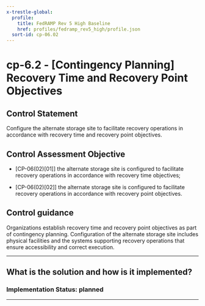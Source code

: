 ```yaml
---
x-trestle-global:
  profile:
    title: FedRAMP Rev 5 High Baseline
    href: profiles/fedramp_rev5_high/profile.json
  sort-id: cp-06.02
---
```


# cp-6.2 - \[Contingency Planning\] Recovery Time and Recovery Point Objectives

## Control Statement

Configure the alternate storage site to facilitate recovery operations in accordance with recovery time and recovery point objectives.

## Control Assessment Objective

- \[CP-06(02)[01]\] the alternate storage site is configured to facilitate recovery operations in accordance with recovery time objectives;

- \[CP-06(02)[02]\] the alternate storage site is configured to facilitate recovery operations in accordance with recovery point objectives.

## Control guidance

Organizations establish recovery time and recovery point objectives as part of contingency planning. Configuration of the alternate storage site includes physical facilities and the systems supporting recovery operations that ensure accessibility and correct execution.

______________________________________________________________________

## What is the solution and how is it implemented?

<!-- For implementation status enter one of: implemented, partial, planned, alternative, not-applicable -->

<!-- Note that the list of rules under ### Rules: is read-only and changes will not be captured after assembly to JSON -->

<!-- Add control implementation description here for control: cp-6.2 -->

### Implementation Status: planned

______________________________________________________________________

